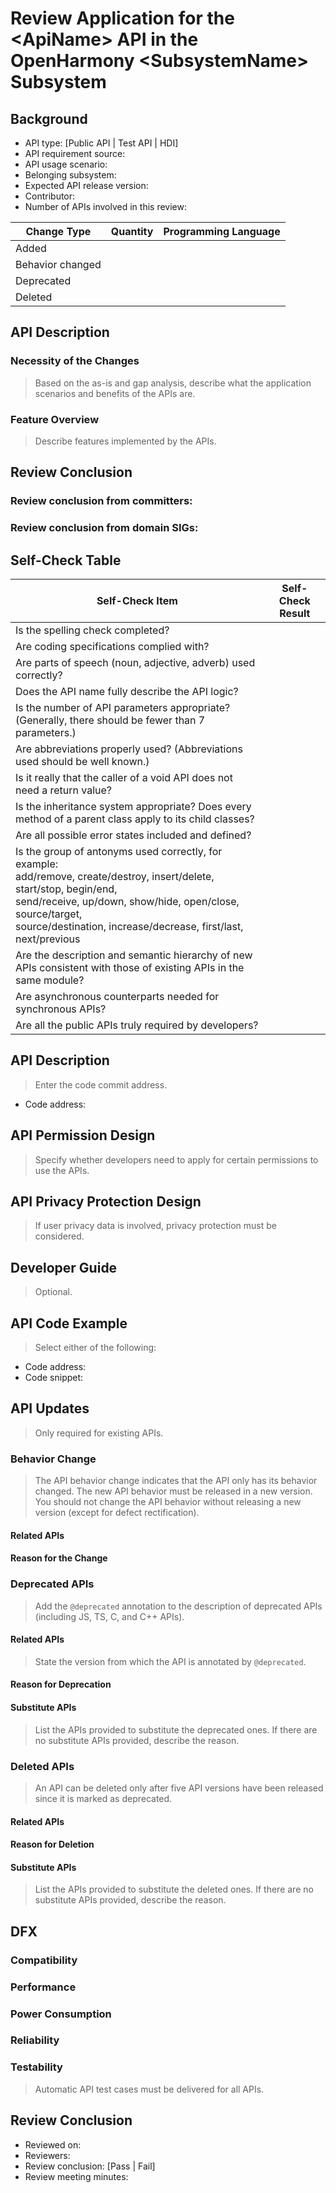 # Review Application for the <ApiName\> API in the OpenHarmony <SubsystemName\> Subsystem

## Background

* API type: [Public API | Test API | HDI]
* API requirement source:
* API usage scenario:
* Belonging subsystem:
* Expected API release version:
* Contributor:
* Number of APIs involved in this review:

| Change Type| Quantity| Programming Language|
|---|---|---|
| Added|  |  |
| Behavior changed| |
| Deprecated| | |
| Deleted| | |

## API Description

### Necessity of the Changes

> Based on the as-is and gap analysis, describe what the application scenarios and benefits of the APIs are.

### Feature Overview

> Describe features implemented by the APIs.

## Review Conclusion

### Review conclusion from committers:

### Review conclusion from domain SIGs:

## Self-Check Table

| Self-Check Item| Self-Check Result|
|---|---|
| Is the spelling check completed?|  |
| Are coding specifications complied with?| |
| Are parts of speech (noun, adjective, adverb) used correctly?| |
| Does the API name fully describe the API logic?| |
|Is the number of API parameters appropriate? (Generally, there should be fewer than 7 parameters.)| |
|Are abbreviations properly used? (Abbreviations used should be well known.)| |
|Is it really that the caller of a void API does not need a return value?| |
|Is the inheritance system appropriate? Does every method of a parent class apply to its child classes?| |
|Are all possible error states included and defined?| |
| Is the group of antonyms used correctly, for example: <br/>add/remove, create/destroy, insert/delete, start/stop, begin/end,<br/>send/receive, up/down, show/hide, open/close, source/target,<br/>source/destination, increase/decrease, first/last, next/previous| |
|Are the description and semantic hierarchy of new APIs consistent with those of existing APIs in the same module?| |
| Are asynchronous counterparts needed for synchronous APIs?| |
| Are all the public APIs truly required by developers?| |

## API Description

> Enter the code commit address.

* Code address:

## API Permission Design

> Specify whether developers need to apply for certain permissions to use the APIs.

## API Privacy Protection Design

> If user privacy data is involved, privacy protection must be considered.

## Developer Guide

> Optional.

## API Code Example

> Select either of the following:

* Code address:
* Code snippet:

## API Updates

> Only required for existing APIs.

### Behavior Change

> The API behavior change indicates that the API only has its behavior changed.
> The new API behavior must be released in a new version. You should not change the API behavior without releasing a new version (except for defect rectification).

#### Related APIs

#### Reason for the Change

### Deprecated APIs

> Add the `@deprecated` annotation to the description of deprecated APIs (including JS, TS, C, and C++ APIs).

#### Related APIs

> State the version from which the API is annotated by `@deprecated`.

#### Reason for Deprecation

#### Substitute APIs

> List the APIs provided to substitute the deprecated ones. If there are no substitute APIs provided, describe the reason.

### Deleted APIs

> An API can be deleted only after five API versions have been released since it is marked as deprecated.

#### Related APIs

#### Reason for Deletion

#### Substitute APIs

> List the APIs provided to substitute the deleted ones. If there are no substitute APIs provided, describe the reason.

## DFX

### Compatibility

### Performance

### Power Consumption

### Reliability

### Testability

> Automatic API test cases must be delivered for all APIs.

## Review Conclusion

* Reviewed on:
* Reviewers:
* Review conclusion: [Pass | Fail]
* Review meeting minutes:
